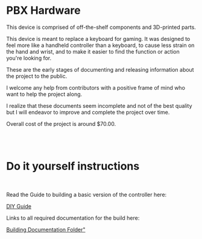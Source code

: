 <!DOCTYPE html>
<html lang="en">
<head>
    <meta charset="UTF-8">
    <meta name="viewport" content="width=device-width, initial-scale=1.0">
  
</head>
<body>
    <h1>PBX Hardware</h1>
<p>This device is comprised of off-the-shelf components and 3D-printed parts.<br></p>
<p>This device is meant to replace a keyboard for gaming. It was designed to feel more like a handheld controller than a keyboard, to cause less strain on the hand and wrist, and to make it easier to find the function or action you're looking for.<br></p>
    <p>These are the early stages of documenting and releasing information about the project to the public.</p>
    <p>I welcome any help from contributors with a positive frame of mind who want to help the project along.</p>
    <p>I realize that these documents seem incomplete and not of the best quality but I will endeavor to improve and complete the project over time.</p>
 <p>Overall cost of the project is around $70.00.</p>
<br>
<br>

 
<h1>Do it yourself instructions</h1><br/>
  <p>Read the Guide to building a basic version of the controller here:  </p>
 <a href="https://github.com/MortoDeZiro/PBX-Hardware/blob/main/Building%20Documentation/DIY%20Guide%20for%20the%20PBX%20Gaming%20controller.pdf" target="_blank">DIY Guide</a><br/>
  <p>Links to all required documentation for the build here:  </p>
<a href="https://github.com/MortoDeZiro/PBX-Hardware/tree/main/Building%20Documentation" target="_blank">Building Documentation Folder"</a>
</body>
</html>

